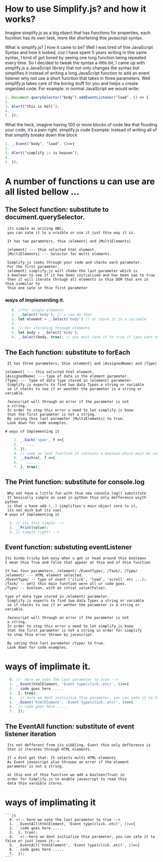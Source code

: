 <!-- 
I am Kato isa creater of simplify.js
Adress: Uganda, Kampala, Sseguku/Fort.
webste: https://katoisa256.ga.
google: katoisa256.
whatsApp: +256705207718.
I mainly use whatsApp, coz its easy for me to comunicate with people.
If you wanna become a contributer or wnna work on sme other.
Project contact methrough whatsApp ....
 -->

# How to use Simplify.js? and how it works?
Imagine simplify.js as a big object that has functions for properties, each fucntion has its own task,
more like shortening thie javascript syntax.

What is simplify.js? | how it came to be?
Well I was tired of thie JavaScript Syntax and how it looked, coz I have spent 5 years writing in thie same syntax, I kind of got bored by seeing one long function being repeated every time.
So I decided to tweak the syntax a little bit, I came up with simplify.js a JavaScript library that not only changes the syntax but simplifies it instead of writing a long JavaScript function to add an event listener why not use a short function that takes in three parameters.
Well simplify.js takes care of the boring stuff for you and helps u create organized code.
For example: in normal JavaScript we would write:
```js  
1. Document.querySelector(‘body’).addEventListener(‘load’, () => {
2. 
3. Alert(‘this is hell’);
4. 
5. });
```
What the heck, imagine having 100 or more blocks of code like that flooding your code, it’s a pain right.
simplify.js code Example: instead of writing all of that simplify breaks down thie block

```js
1. _.Event(‘body’, ‘load’, ()=>{
2. 
3. Alert(‘simplify.js is heaven’);
4. 
5. });
```
# A number of functions u can use are all listed bellow ...

  ## The Select function: substitute to document.querySelector. <!-- document.querySelector('body') -->
     its simple as writing ABC;
     you can sate it to a vraible or use it just thie way it is.

     It has two parameters, thie |element| and |MultiElements|

     |element| --- thie selscted html element.
     |MultiElements| --- Selector for multi elements.

     Simplify.js looks through your code and checks each parameter.
     For the first parameter.
     |element| simplify.js will chake the last parameter which is 
     a boolean to see if it has been initialised and has been sae to true
     then it will iterate through all elements in thie DOM that are in thie simmilar to
     thie one sate in thie first parameter
     
     
   ### ways of Implementing it.
```js
   0. //for single elements
   1. _.Select('body'); // u can do that
   2. let eleemnt = _.Select('body') // or store it in a variable 
   3. 
   4. // For iterating through elements 
   5. let body = _.Select('body');
   6. _.Select(body, true); // you must sate it to true if iyou want to select mutiple elements -->
```
  ## The Each function: substitute to forEach <!-- document.querySelector('span').forEach(f =>{ ... }) -->
     It has three parameters, thie |element| and |AssignedName| and |Type|

    |element| --- thie selscted html element.
    |AssignedName| --- type of data in the element parameter.
    |Type| --- type of data type stored in |element| parameter.
     Simplify.js expects to find two data Types a string or variable 
     so it checks to see if or weather the parameter is a string or variable.

     Javascript will through an error if the parameter is not
     a string.
     In order to stop this error u need to let simplify.js know
     that the first parameter is not a string.
     By sating thie last parameter |MultiElements| to true.
     Look down for code examples.

    # ways of Implementing it
  ```js
      1. _.Each('span', f =>{
      2.    ....
      3. });
      4. // same as last function it contains a boolean which must be sate to true if the lement is not a string-->
      5. _.Each(el, f =>{
      6.    ....
      7. }, true);
  ```
  ## The Print function: substitute for console.log
     Why not have a little fun with thie new console.log() substitute
     It besically simple as used in python thie only defference wiyth python 
     is that u have add (_.) simplifies's main object core to it,
     its not much buh its cool
    # ways of Implementing it
  ```js
    1. // its this simple --> 
    2. _.Print(value);
    3. // simple right? -->
  ```
  ## Event function: substuting eventListener
    Its kinda tricky buh easy when u get ur head around thie booleans
    I mean thie True and false that appear at thie end of thie function

    It has four parameters, /element/ /EventType/, /Task/, /Type/
    /element/ --- HTML element selected.
    /EventType/ -- type of event ('click', 'load', 'scroll' etc ...);
    /Task/ -- well this main function were all ur code goes.
    /Type/ -- boolean, with an intial value(False).
    
    type of data type stored in /element/ parameter.
     Simplify.js expects to find two data Types a string or variable 
     so it checks to see if or wether the parameter is a string or variable.

     Javascript will through an error if the parameter is not
     a string.
     In order to stop this error u need to let simplify.js know
     that the first parameter is not a string in order for simplify
     to stop thie error thrown by javascript.

     By sating thie last parameter /type/ to true.
     Look down for code examples.
   # ways of implimate it.
   ```js
     0. //- here we sate the last parameter to true -->
     1. _.Event(htmlElement, 'Event type(click..etc)', ()=>{
     2.   code goes here .....
     3.  }, true); 
     4.   //-here we dont initialize thie parameter, you can sate it to false or just leave it-->
     5. _.Event('htmlElement', 'Event type(click..etc)', ()=>{
     6.  // code goes here .....
     7.  });
  ``` 
  ## The EventAll function: substitute of event listener iteration
     Its not defferent from its sibbling, Event thie only defference is
     that it iterates through HTML elements.

     If u dint get that: It selects multi HTML elements
     As Event javascript also throuws an error if the element 
     parameter is not a string.

     at thie end of thie function we add a boolean(True) in
     order for Simplify.js to enable javascript to read thie 
     data thie varaible stores.

  # ways of implimating it
    ```js
      0. <!-- here we sate the last parameter to true -->
      1. _.EventAll(htmlElement, 'Event type(click..etc)', ()=>{
      2.   code goes here .....
      3.  }, true); 
      4.   <!--here we dont initialize thie parameter, you can sate it to false or just leave it-->
      5. _.EventAll('htmlElement', 'Event type(click..etc)', ()=>{
      6.   code goes here .....
      7.  });
    ```